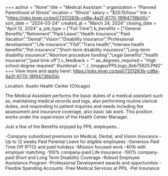 +++
author = "None"
title = "Medical Assistant "
organization = "Planned Parenthood of Illinois"
location = "Illinois"
salary = "$20.15/hour"
link = "https://jobs.lever.co/ppil/7251283b-cd8a-4a2f-8770-18f64736b00c"
sort_date = "2024-03-24"
created_at = "March 24, 2024"
closing_date = "April 12, 2024"
a_job_type = ["Full Time"]
b_benefits = ["General Benefits","Retirement","Paid Leave","Health Insurance","Paid Vacation","Dental","Vision","Disability insurance","Professional development","Life insurance","FSA","Trans health","Intersex health benefits","Pet insurance","Short-term disability insurance","Long-term disability insurance","Abortion procedure funding","Legal benefits","health insurance","paid time off"]
c_feedback = ""
aa_degrees_required = "High school degree required"
thumbnail = "../../images/PPILlogo_6eb75625.PNG"
+++
View more and apply here!: https://jobs.lever.co/ppil/7251283b-cd8a-4a2f-8770-18f64736b00c

Location: Austin Health Center (Chicago)

The Medical Assistant performs the basic duties of a medical assistant such as, maintaining medical records and logs, also performing routine clerical duties, and responding to patient inquiries and needs including fee assessment and insurance coverage, also basic lab work. This position works under the supervision of the Health Center Manager. 

Just a few of the Benefits enjoyed by PPIL employees…

-Company subsidized premiums on Medical, Dental, and Vision Insurance
-Up to 12 weeks Paid Parental Leave for eligible employees
-Generous Paid Time Off (PTO) and paid holidays
-Mission focused work
-401k with employer matching
-100% company-paid Life Insurance
-100% company-paid Short and Long Term Disability Coverage
-Robust Employee Assistance Program
-Professional Development awards and opportunities
-Flexible Spending Accounts
-Free Medical Services at PPIL
-Pet Insurance